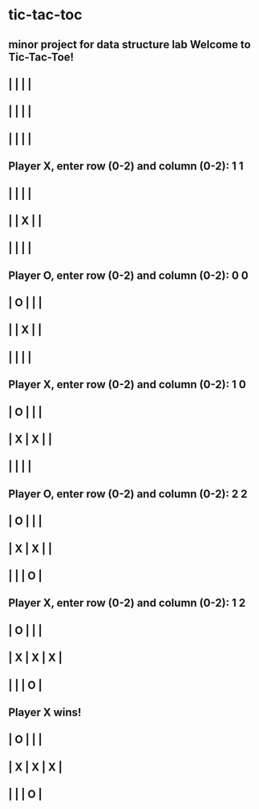 # tic-tac-toc
minor project for data structure lab 
Welcome to Tic-Tac-Toe!
-------------
|   |   |   | 
-------------
|   |   |   | 
-------------
|   |   |   | 
-------------
Player X, enter row (0-2) and column (0-2): 1 1
-------------
|   |   |   | 
-------------
|   | X |   | 
-------------
|   |   |   | 
-------------
Player O, enter row (0-2) and column (0-2): 0 0
-------------
| O |   |   | 
-------------
|   | X |   | 
-------------
|   |   |   | 
-------------
Player X, enter row (0-2) and column (0-2): 1 0
-------------
| O |   |   | 
-------------
| X | X |   | 
-------------
|   |   |   | 
-------------
Player O, enter row (0-2) and column (0-2): 2 2
-------------
| O |   |   | 
-------------
| X | X |   | 
-------------
|   |   | O | 
-------------
Player X, enter row (0-2) and column (0-2): 1 2
-------------
| O |   |   | 
-------------
| X | X | X | 
-------------
|   |   | O | 
-------------
Player X wins!
-------------
| O |   |   | 
-------------
| X | X | X | 
-------------
|   |   | O | 
-------------
